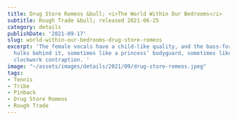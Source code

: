 ```yaml
---
title: Drug Store Romeos &bull; <i>The World Within Our Bedrooms</i>
subtitle: Rough Trade &bull; released 2021-06-25
category: details
publishDate: '2021-09-17'
slug: world-within-our-bedrooms-drug-store-romeos
excerpt: 'The female vocals have a child-like quality, and the bass-forward music
  hulks behind it, sometimes like a princess’ bodyguard, sometimes like a delicate
  clockwork contraption. '
image: "~/assets/images/details/2021/09/drug-store-romeos.jpeg"
tags:
- Tennis
- Tribe
- Pinback
- Drug Store Romeos
- Rough Trade
---
```


